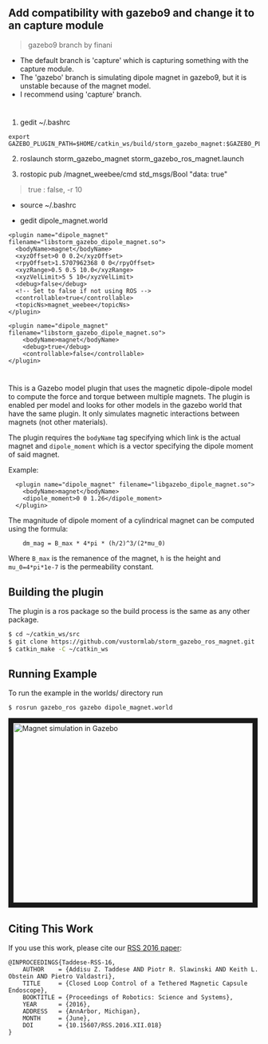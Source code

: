 ## Add compatibility with gazebo9 and change it to an capture module
> gazebo9 branch by finani
- The default branch is 'capture' which is capturing something with the capture module.
- The 'gazebo' branch is simulating dipole magnet in gazebo9, but it is unstable because of the magnet model.
- I recommend using 'capture' branch.

#

1. gedit ~/.bashrc
```
export GAZEBO_PLUGIN_PATH=$HOME/catkin_ws/build/storm_gazebo_magnet:$GAZEBO_PLUGIN_PATH
```
2. roslaunch storm_gazebo_magnet storm_gazebo_ros_magnet.launch

3. rostopic pub /magnet_weebee/cmd std_msgs/Bool "data: true"
> true : false, -r 10

- source ~/.bashrc

- gedit dipole_magnet.world
```
<plugin name="dipole_magnet" filename="libstorm_gazebo_dipole_magnet.so">
  <bodyName>magnet</bodyName>
  <xyzOffset>0 0 0.2</xyzOffset>
  <rpyOffset>1.5707962368 0 0</rpyOffset>
  <xyzRange>0.5 0.5 10.0</xyzRange>
  <xyzVelLimit>5 5 10</xyzVelLimit>
  <debug>false</debug>
  <!-- Set to false if not using ROS -->
  <controllable>true</controllable>
  <topicNs>magnet_weebee</topicNs>
</plugin>

<plugin name="dipole_magnet" filename="libstorm_gazebo_dipole_magnet.so">
    <bodyName>magnet</bodyName>
    <debug>true</debug>
    <controllable>false</controllable>
</plugin>
```

#

This is a Gazebo model plugin that uses the magnetic dipole-dipole model to compute the force and torque between multiple magnets. The plugin is enabled per model and looks for other models in the gazebo world that have the same plugin. It only simulates magnetic interactions between magnets (not other materials).

The plugin requires the `bodyName` tag specifying which link is the actual magnet and `dipole_moment` which is a vector specifying the dipole moment of said magnet.

Example:

      <plugin name="dipole_magnet" filename="libgazebo_dipole_magnet.so">
        <bodyName>magnet</bodyName>
        <dipole_moment>0 0 1.26</dipole_moment>
      </plugin>

The magnitude of dipole moment of a cylindrical magnet can be computed using the formula:

        dm_mag = B_max * 4*pi * (h/2)^3/(2*mu_0) 

Where `B_max` is the remanence of the magnet, `h` is the height and `mu_0=4*pi*1e-7` is the permeability constant.


## Building the plugin

The plugin is a ros package so the build process is the same as any other package.

```bash
$ cd ~/catkin_ws/src
$ git clone https://github.com/vustormlab/storm_gazebo_ros_magnet.git
$ catkin_make -C ~/catkin_ws
```

## Running Example

To run the example in the worlds/ directory run

```
$ rosrun gazebo_ros gazebo dipole_magnet.world
```

<a href="http://www.youtube.com/watch?feature=player_embedded&v=Lw2KfwgySWI" target="_blank"><img src="http://img.youtube.com/vi/Lw2KfwgySWI/0.jpg" 
alt="Magnet simulation in Gazebo" width="480" height="360" border="10" /></a>

## Citing This Work

If you use this work, please cite our [RSS 2016 paper](http://www.roboticsproceedings.org/rss12/p18.html):

```
@INPROCEEDINGS{Taddese-RSS-16, 
    AUTHOR    = {Addisu Z. Taddese AND Piotr R. Slawinski AND Keith L. Obstein AND Pietro Valdastri}, 
    TITLE     = {Closed Loop Control of a Tethered Magnetic Capsule Endoscope}, 
    BOOKTITLE = {Proceedings of Robotics: Science and Systems}, 
    YEAR      = {2016}, 
    ADDRESS   = {AnnArbor, Michigan}, 
    MONTH     = {June}, 
    DOI       = {10.15607/RSS.2016.XII.018} 
} 
```
